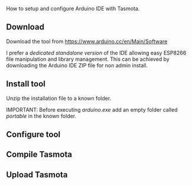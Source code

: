 How to setup and configure Arduino IDE with Tasmota.


## Download
Download the tool from https://www.arduino.cc/en/Main/Software

I prefer a *dedicated standalone version* of the IDE allowing easy ESP8266 file manipulation and library management. This can be achieved by downloading the Arduino IDE ZIP file for non admin install.

## Install tool
Unzip the installation file to a known folder.

IMPORTANT: Before executing *arduino.exe* add an empty folder called *portable* in the known folder.

## Configure tool


## Compile Tasmota


## Upload Tasmota